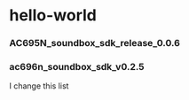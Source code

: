 # hello-world
### AC695N_soundbox_sdk_release_0.0.6    
### ac696n_soundbox_sdk_v0.2.5
I change this list

